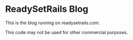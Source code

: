 # ReadySetRails Blog

This is the blog running on readysetrails.com.

This code may not be used for other commercial purposes.

